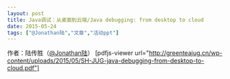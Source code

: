 ```yaml
---
layout: post
title: Java调试：从桌面到云端/Java debugging: from desktop to cloud
date: 2015-05-24
tags: ["@Jonathan陆","文章","活动ppt"]
---
```


作者：陆传胜（[@Jonathan陆](http://weibo.com/u/2280810557)）
[pdfjs-viewer url="http://greenteajug.cn/wp-content/uploads/2015/05/SH-JUG-java-debugging-from-desktop-to-cloud.pdf"]